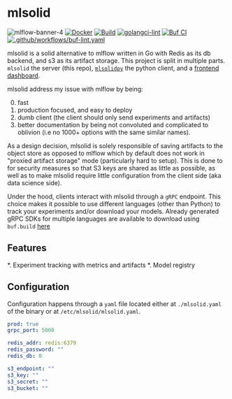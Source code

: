 # mlsolid
![mlflow-banner-4](https://github.com/user-attachments/assets/06baeb29-9c30-4efa-af9c-0a485656a520)
[![Docker](https://github.com/zeddo123/mlsolid/actions/workflows/docker-publish.yaml/badge.svg)](https://github.com/zeddo123/mlsolid/actions/workflows/docker-publish.yaml)
[![Build](https://github.com/zeddo123/mlsolid/actions/workflows/build.yaml/badge.svg)](https://github.com/zeddo123/mlsolid/actions/workflows/build.yaml)
[![golangci-lint](https://github.com/zeddo123/mlsolid/actions/workflows/lint.yaml/badge.svg)](https://github.com/zeddo123/mlsolid/actions/workflows/lint.yaml)
[![Buf CI](https://github.com/zeddo123/mlsolid/actions/workflows/buf-ci.yaml/badge.svg)](https://github.com/zeddo123/mlsolid/actions/workflows/buf-ci.yaml)
[![.github/workflows/buf-lint.yaml](https://github.com/zeddo123/mlsolid/actions/workflows/buf-lint.yaml/badge.svg)](https://github.com/zeddo123/mlsolid/actions/workflows/buf-lint.yaml)

mlsolid is a solid alternative to mlflow written in Go with Redis as its db backend, and s3 as its artifact storage.
This project is split in multiple parts. `mlsolid` the server (this repo), [`mlsolidpy`](https://github.com/zeddo123/mlsolidpy) the python client,
and a [frontend dashboard](https://github.com/zeddo123/mlsolid-front).

mlsolid address my issue with mlflow by being:

0. fast
1. production focused, and easy to deploy
2. dumb client (the client should only send experiments and artifacts)
3. better documentation by being not convoluted and complicated to oblivion (i.e no 1000+ options with the same similar names).

As a design decision, mlsolid is solely responsible of saving artifacts to the object store as opposed to mlflow which by default does not
work in "proxied artifact storage" mode (particularly hard to setup). This is done to for security measures so that S3 keys are shared as little as possible, as well as
to make mlsolid require little configuration from the client side (aka data science side).

Under the hood, clients interact with mlsolid through a `gRPC` endpoint. This choice makes it possible to use different languages (other than Python) to track your experiments
and/or download your models.
Already generated gRPC SDKs for multiple languages are available to download using `buf.build` [here](https://buf.build/zeddo123/mlsolid/sdks)

## Features
*. Experiment tracking with metrics and artifacts
*. Model registry

## Configuration
Configuration happens through a `yaml` file located either at `./mlsolid.yaml` of the binary or at `/etc/mlsolid/mlsolid.yaml`.
```yaml
prod: true
grpc_port: 5000

redis_addr: redis:6379
redis_password: ""
redis_db: 0

s3_endpoint: ""
s3_key: ""
s3_secret: ""
s3_bucket: ""
```
